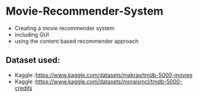 # Movie-Recommender-System

- Creating a movie recommender system
- including GUI
- using the content based recommender approach

## Dataset used:
- Kaggle :https://www.kaggle.com/datasets/makray/tmdb-5000-movies
- Kaggle :https://www.kaggle.com/datasets/moraismcl/tmdb-5000-credits

